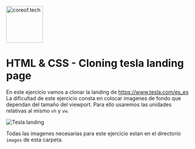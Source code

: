 <a href="https://www.coreof.tech/" target="_blank">
  <img src="https://api.brandy.run/core/logo" width="100" title="coreof.tech" alt="coreof.tech">
</a>

# HTML & CSS - Cloning tesla landing page

En este ejercicio vamos a clonar la landing de https://www.tesla.com/es_es
La dificultad de este ejercicio consta en colocar imagenes de fondo que dependan del tamaño del viewport. Para ello usaremos las unidades relativas al mismo `vh` y `vw`.

![Tesla landing](./source/images/tesla_landing.gif)

Todas las imagenes necesarias para este ejercicio estan en el directorio `images` de esta carpeta.
